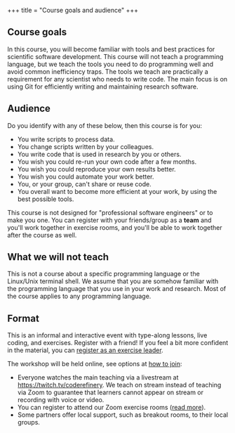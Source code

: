 +++
title = "Course goals and audience"
+++


## Course goals

In this course, you will become familiar with tools and best practices for
scientific software development. This course will not teach a programming
language, but we teach the tools you need to do programming well and avoid
common inefficiency traps. The tools we teach are practically a requirement for
any scientist who needs to write code. The main focus is on using
Git for efficiently writing and maintaining research software.


## Audience

Do you identify with any of these below, then this course is for you:

<div class="uk-card uk-card-primary uk-card-hover uk-card-body uk-light uk-column-1-2@s uk-column-1-3@m">

- You write scripts to process data.
- You change scripts written by your colleagues.
- You write code that is used in research by you or others.
- You wish you could re-run your own code after a few months.
- You wish you could reproduce your own results better.
- You wish you could automate your work better.
- You, or your group, can't share or reuse code.
- You overall want to become more efficient at your work, by using the
  best possible tools.
</div>

This course is not designed for "professional software engineers" or to make
you one. You can register with your friends/group as a **team** and you'll
work together in exercise rooms, and you'll be able to work together after the
course as well.


## What we will not teach

This is not a course about a specific programming language or the Linux/Unix
terminal shell. We assume that you are somehow familiar with the programming
language that you use in your work and research. Most of the course applies to
any programming language.


## Format

This is an informal and interactive event with type-along lessons, live coding,
and exercises. Register with a friend!  If you feel a bit more confident in the
material, you can [register as an exercise leader](volunteer/).

The workshop will be held online, see options at [how to
join](join/):

- Everyone watches the main teaching via a livestream at
  <https://twitch.tv/coderefinery>. We teach on stream instead of teaching
  via Zoom to guarantee that learners cannot appear on stream or recording
  with voice or video.
- You can register to attend our Zoom exercise rooms
  ([read more](join/)).
- Some partners offer local support, such as breakout rooms, to their local
  groups.
